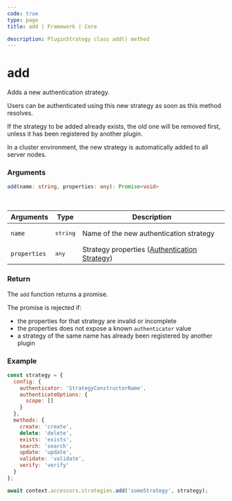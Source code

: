 ```yaml
---
code: true
type: page
title: add | Framework | Core

description: PluginStrategy class add() method
---
```


# add

Adds a new authentication strategy.

Users can be authenticated using this new strategy as soon as this method resolves.

If the strategy to be added already exists, the old one will be removed first, unless it has been registered by another plugin.

In a cluster environment, the new strategy is automatically added to all server nodes.

### Arguments

```ts
add(name: string, properties: any): Promise<void>
```

<br/>

| Arguments    | Type              | Description                                                                                                           |
| ------------ | ----------------- | --------------------------------------------------------------------------------------------------------------------- |
| `name`       | <pre>string</pre> | Name of the new authentication strategy                                                                               |
| `properties` | <pre>any</pre> | Strategy properties ([Authentication Strategy](/core/2/guides/write-plugins/integrate-authentication-strategy)) |

### Return

The `add` function returns a promise.

The promise is rejected if:

- the properties for that strategy are invalid or incomplete
- the properties does not expose a known `authenticator` value
- a strategy of the same name has already been registered by another plugin

### Example

```js
const strategy = {
  config: {
    authenticator: 'StrategyConstructorName',
    authenticateOptions: {
      scope: []
    }
  },
  methods: {
    create: 'create',
    delete: 'delete',
    exists: 'exists',
    search: 'search',
    update: 'update',
    validate: 'validate',
    verify: 'verify'
  }
};

await context.accessors.strategies.add('someStrategy', strategy);
```
